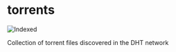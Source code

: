 torrents 
========
![Indexed](https://img.shields.io/badge/indexed-173971-blue)

Collection of torrent files discovered in the DHT network
